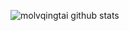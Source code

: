 ![molvqingtai github stats](https://github-readme-stats.vercel.app/api?username=molvqingtai&hide_border=true&show_icons=true)
